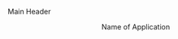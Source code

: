 Main Header
    <div>
        <Header>Name of Application</Header>
        <Header src="http://www.fillmurray.com/307/150" alt="this is alt text"></Header>
    </div>